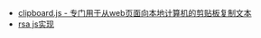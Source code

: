 - [clipboard.js - 专门用于从web页面向本地计算机的剪贴板复制文本](http://zenorocha.github.io/clipboard.js/)
- [rsa js实现](http://www-cs-students.stanford.edu/~tjw/jsbn/)
